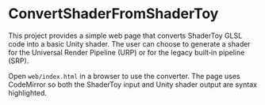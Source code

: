 # ConvertShaderFromShaderToy

This project provides a simple web page that converts ShaderToy GLSL code
into a basic Unity shader. The user can choose to generate a shader for the
Universal Render Pipeline (URP) or for the legacy built‑in pipeline (SRP).


Open `web/index.html` in a browser to use the converter. The page uses
CodeMirror so both the ShaderToy input and Unity shader output are syntax
highlighted.
